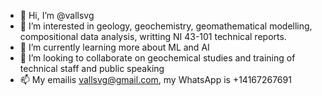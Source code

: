 - 👋 Hi, I’m @vallsvg
- 👀 I’m interested in geology, geochemistry, geomathematical modelling, compositional data analysis, writting NI 43-101 technical reports.
- 🌱 I’m currently learning more about ML and AI
- 💞️ I’m looking to collaborate on geochemical studies and training of technical staff and public speaking
- 📫 My emailis vallsvg@gmail.com, my WhatsApp is +14167267691

<!---
vallsvg/vallsvg is a ✨ special ✨ repository because its `README.md` (this file) appears on your GitHub profile.
You can click the Preview link to take a look at your changes.
--->
